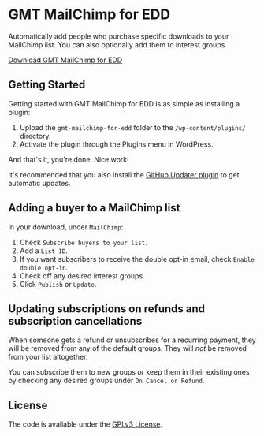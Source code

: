 # GMT MailChimp for EDD

Automatically add people who purchase specific downloads to your MailChimp list. You can also optionally add them to interest groups.

[Download GMT MailChimp for EDD](https://github.com/cferdinandi/gmt-mailchimp-for-edd/archive/master.zip)



## Getting Started

Getting started with GMT MailChimp for EDD is as simple as installing a plugin:

1. Upload the `gmt-mailchimp-for-edd` folder to the `/wp-content/plugins/` directory.
2. Activate the plugin through the Plugins menu in WordPress.

And that's it, you're done. Nice work!

It's recommended that you also install the [GitHub Updater plugin](https://github.com/afragen/github-updater) to get automatic updates.



## Adding a buyer to a MailChimp list

In your download, under `MailChimp`:

1. Check `Subscribe buyers to your list`.
2. Add a `List ID`.
3. If you want subscribers to receive the double opt-in email, check `Enable double opt-in`.
4. Check off any desired interest groups.
5. Click `Publish` or `Update`.


## Updating subscriptions on refunds and subscription cancellations

When someone gets a refund or unsubscribes for a recurring payment, they will be removed from any of the default groups. They will *not* be removed from your list altogether.

You can subscribe them to new groups *or* keep them in their existing ones by checking any desired groups under `On Cancel or Refund`.



## License

The code is available under the [GPLv3 License](LICENSE.md).